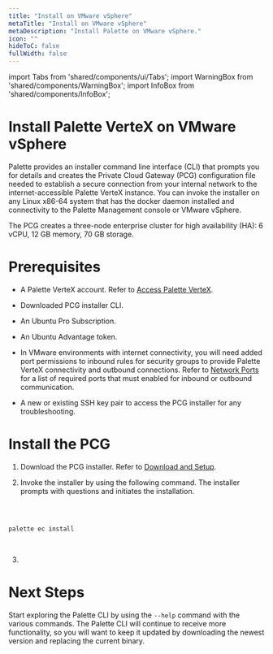 ```yaml
---
title: "Install on VMware vSphere"
metaTitle: "Install on VMware vSphere"
metaDescription: "Install Palette on VMware vSphere."
icon: ""
hideToC: false
fullWidth: false
---
```


import Tabs from 'shared/components/ui/Tabs';
import WarningBox from 'shared/components/WarningBox';
import InfoBox from 'shared/components/InfoBox';


# Install Palette VerteX on VMware vSphere

Palette provides an installer command line interface (CLI) that prompts you for details and creates the Private Cloud Gateway (PCG) configuration file needed to establish a secure connection from your internal network to the internet-accessible Palette VerteX instance. You can invoke the installer on any Linux x86-64 system that has the docker daemon installed and connectivity to the Palette Management console or VMware vSphere. 

The PCG creates a three-node enterprise cluster for high availability (HA): 6 vCPU, 12 GB memory, 70 GB storage.

# Prerequisites

- A Palette VerteX account. Refer to [Access Palette VerteX](/vertex#accesspalettevertex).


- Downloaded PCG installer CLI.


- An Ubuntu Pro Subscription.


- An Ubuntu Advantage token.


- In VMware environments with internet connectivity, you will need added port permissions to inbound rules for security groups to provide Palette VerteX connectivity and outbound connections. Refer to [Network Ports](/architecture/networking-ports/#self-hostednetworkcommunicationsandports) for a list of required ports that must enabled for inbound or outbound communication.


- A new or existing SSH key pair to access the PCG installer for any troubleshooting.

<!-- <InfoBox>

Self-hosted Palette installations provide a system PCG out-of-the-box and typically do not require a separate, user-installed PCG. However, you can create additional PCGs as needed to support provisioning into remote data centers that do not have a direct incoming connection from the management console.

</InfoBox> -->


# Install the PCG

1. Download the PCG installer. Refer to [Download and Setup](/palette-cli/install-palette-cli#downloadandsetup).


2. Invoke the installer by using the following command. The installer prompts with questions and initiates the installation.

  <br />

  ```shell

 palette ec install

  ```

  <br />

3. 
  


























# Next Steps

Start exploring the Palette CLI by using the `--help` command with the various commands. The Palette CLI will continue to receive more functionality, so you will want to keep it updated by downloading the newest version and replacing the current binary.

<br />
   